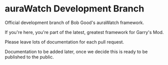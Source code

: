 # auraWatch Development Branch
 Official development branch of Bob Good's auraWatch framework.

 If you're here, you're part of the latest, greatest framework for Garry's Mod.

 Please leave lots of documentation for each pull request.

 Documentation to be added later, once we decide this is ready to be published to the public.
